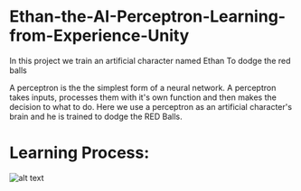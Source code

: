 # Ethan-the-AI-Perceptron-Learning-from-Experience-Unity
In this project we train an artificial character named Ethan To dodge the red balls

A perceptron is the the simplest form of a neural network. A perceptron takes inputs, processes them with it's own function and then makes the decision to what to do.
Here we use a perceptron as an artificial character's brain and he is trained to dodge the RED Balls.
# Learning Process:
![alt text](http://uupload.ir/files/7gtg_ezgif.com-video-to-gif.gif)




